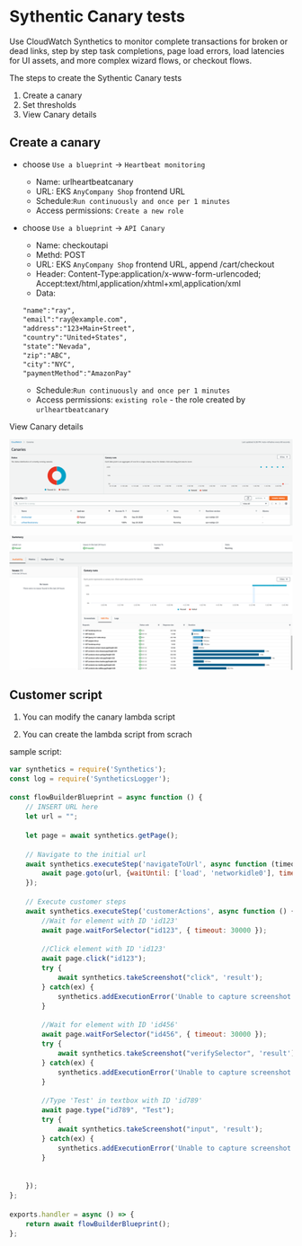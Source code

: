 # Sythentic Canary tests

Use CloudWatch Synthetics to monitor complete transactions for broken or dead links, step by step task completions, page load errors, load latencies for UI assets, and more complex wizard flows, or checkout flows.

The steps to create the Sythentic Canary tests

1. Create a canary
2. Set thresholds
3. View Canary details

## Create a canary

- choose `Use a blueprint` -> `Heartbeat monitoring`
    - Name: urlheartbeatcanary
    - URL: EKS `AnyCompany Shop` frontend URL
    - Schedule:`Run continuously and once per 1 minutes`
    - Access permissions: `Create a new role`

- choose `Use a blueprint` -> `API Canary`
    - Name: checkoutapi
    - Methd: POST
    - URL: EKS `AnyCompany Shop` frontend URL, append /cart/checkout
    - Header: Content-Type:application/x-www-form-urlencoded; Accept:text/html,application/xhtml+xml,application/xml
    - Data: 
    ```
    "name":"ray",
    "email":"ray@example.com",
    "address":"123+Main+Street",
    "country":"United+States",
    "state":"Nevada",
    "zip":"ABC",
    "city":"NYC",
    "paymentMethod":"AmazonPay"
    ```
    - Schedule:`Run continuously and once per 1 minutes`
    - Access permissions: `existing role` - the role created by `urlheartbeatcanary`

View Canary details

![canary](media/canary-1.png)

![canary-details](media/canary-details.png)

## Customer script
1. You can modify the canary lambda script

2. You can create the lambda script from scrach

sample script:

```javascript
var synthetics = require('Synthetics');
const log = require('SyntheticsLogger');

const flowBuilderBlueprint = async function () {
    // INSERT URL here
    let url = "";

    let page = await synthetics.getPage();

    // Navigate to the initial url
    await synthetics.executeStep('navigateToUrl', async function (timeoutInMillis = 30000) {
        await page.goto(url, {waitUntil: ['load', 'networkidle0'], timeout: timeoutInMillis});
    });

    // Execute customer steps
    await synthetics.executeStep('customerActions', async function () {
        //Wait for element with ID 'id123' 
        await page.waitForSelector("id123", { timeout: 30000 });
        
        //Click element with ID 'id123'
        await page.click("id123");
        try {
            await synthetics.takeScreenshot("click", 'result');
        } catch(ex) {
            synthetics.addExecutionError('Unable to capture screenshot.', ex);
        }

        //Wait for element with ID 'id456'
        await page.waitForSelector("id456", { timeout: 30000 });
        try {
            await synthetics.takeScreenshot("verifySelector", 'result');
        } catch(ex) {
            synthetics.addExecutionError('Unable to capture screenshot.', ex);
        }

        //Type 'Test' in textbox with ID 'id789'
        await page.type("id789", "Test");
        try {
            await synthetics.takeScreenshot("input", 'result');
        } catch(ex) {
            synthetics.addExecutionError('Unable to capture screenshot.', ex);
        }


    });
};

exports.handler = async () => {
    return await flowBuilderBlueprint();
};

```
